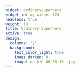```yaml
---
widget: ordinarysuperhero
widget_id: my-widget-123
headless: true
weight: 10
title: Ordinary Superhero
active: true
design:
  columns: "2"
  background:
    text_color_light: true
    image_darken: 0
    image: od-kfd-00-50-18-.jpg
---
```

